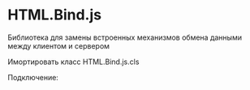 # HTML.Bind.js
Библиотека для замены встроенных механизмов обмена данными между клиентом и сервером

Имортировать класс HTML.Bind.js.cls

Подключение:
<pre>
<script language="JavaScript" type="text/javascript" src="#($SYSTEM.CSP.GetDefaultApp($ZU(5)))#/#($zcvt("HTML.Bind.js","O","URL"))#.cls"></script>  
</pre>
